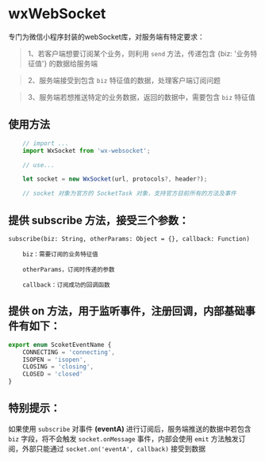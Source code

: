 # wxWebSocket

专门为微信小程序封装的webSocket库，对服务端有特定要求：

> 1、若客户端想要订阅某个业务，则利用 `send` 方法，传递包含 {biz: '业务特征值'} 的数据给服务端

> 2、服务端接受到包含 `biz` 特征值的数据，处理客户端订阅问题

> 3、服务端若想推送特定的业务数据，返回的数据中，需要包含 `biz` 特征值

## 使用方法

```js
    // import ...
    import WxSocket from 'wx-websocket';

    // use...

    let socket = new WxSocket(url, protocols?, header?);

    // socket 对象为官方的 SocketTask 对象，支持官方目前所有的方法及事件

```

## 提供 subscribe 方法，接受三个参数：

    subscribe(biz: String, otherParams: Object = {}, callback: Function)

        biz：需要订阅的业务特征值

        otherParams，订阅时传递的参数
        
        callback：订阅成功的回调函数

    
## 提供 on 方法，用于监听事件，注册回调，内部基础事件有如下：

```js
export enum ScoketEventName {
    CONNECTING = 'connecting',
    ISOPEN = 'isopen',
    CLOSING = 'closing',
    CLOSED = 'closed'
}
```

## 特别提示：

如果使用 `subscribe` 对事件 **(eventA)** 进行订阅后，服务端推送的数据中若包含 `biz` 字段，将不会触发 `socket.onMessage` 事件，内部会使用 `emit` 方法触发订阅，外部只能通过 `socket.on('eventA', callback)` 接受到数据